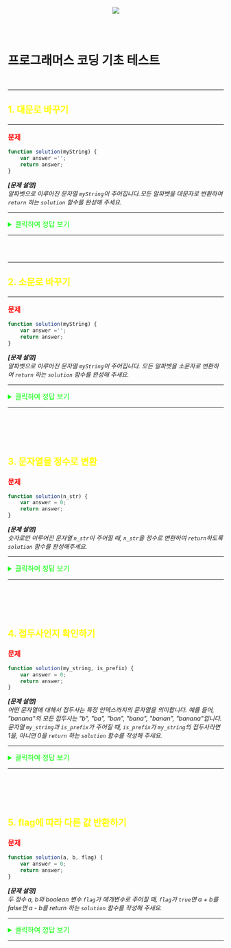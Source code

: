 <p align="center">
  <img src="https://file.newswire.co.kr/data/datafile2/thumb_640/2022/07/1994211446_20220703180818_7260737807.jpg">
</p>
</br></br>

# 프로그래머스 코딩 기초 테스트

</br>

---
## <p style="color:yellow;">1. 대문로 바꾸기</p>
---
**<p style="color:red; font-size:16px;">문제</p>**

```javascript
function solution(myString) {
    var answer ='';
    return answer;
}
```

__*[문제 설명]*__</br>
*알파벳으로 이루어진 문자열 `myString`이 주어집니다.모든 알파벳을 대문자로 변환하여 `return` 하는 `solution` 함수를 완성해 주세요.*</br>

---

<details>
<summary style="color:lime; font-size:16px;">클릭하여 정답 보기</summary>
<div markdown="1"></br>

```javascript
//이 함수는 solution 이라는 함수로 정의 되어있고, myString 이라는 파라미터 즉, 매개변수를 받아서 처리하는 역할을 한다
function solution(myString) {

//한번 밖에 쓰지 않을거니 answer를 let으로 변수 선언, 매개변수 myString을 toUpperCase() 메서드를 사용하여 대문자로 변경 한 후 answer 변수에 값을 저장
let answer = myString.toUpperCase();

//변경된 값을 반환
return answer;
}
```
**<span style="font-size:20px; color:tomato">🧐 공부한 것 정리</span>**

>메서드 `toUpperCase()`는 대문자로 변환된 호출 문자열 값을 반환합니다(값이 문자열이 아닌 경우 문자열로 변환됨)

>영어로 된 문자열은 `toUpperCase()`, `toLowerCase()` 메서드를 사용하여 각각 대문자, 소문자로 변경할 수 있다.


</div>
</details>


---

</br></br>

---
## <p style="color:yellow;">2. 소문로 바꾸기</p>
---

**<p style="color:red; font-size:16px;">문제</p>**

```javascript
function solution(myString) {
    var answer ='';
    return answer;
}
```

__*[문제 설명]*__</br>
*알파벳으로 이루어진 문자열 `myString`이 주어집니다. 모든 알파벳을 소문자로 변환하여 `return` 하는 `solution` 함수를 완성해 주세요.*

---

<details>
<summary style="color:lime; font-size:16px;">클릭하여 정답 보기</summary>
<div markdown="1">

```javascript
//이 함수는 solution 이라는 함수로 정의 되어있고, myString 이라는 파라미터 즉, 매개변수를 받아서 처리하는 역할을 한다
function solution(myString) {

    //한번 밖에 쓰지 않을거니 answer를 let으로 변수 선언, 매개변수 myString을 toLowerCase() 메서드를 사용하여 대문자로 변경 한 후 answer 변수에 값을 저장
    let answer = myString.toLowerCase();

    //값을 반환
    return answer;
}
```
**<span style="font-size:20px; color:tomato">🧐 공부한 것 정리</span>**

>메서드 `toLowerCase()`는 소문자로 변환된 호출 문자열 값을 반환합니다(값이 문자열이 아닌 경우 문자열로 변환됨)

>영어로 된 문자열은 `toUpperCase()`, `toLowerCase()` 메서드를 사용하여 각각 대문자, 소문자로 변경할 수 있다.


</div>
</details>


---
</br></br>
---

## <p style="color:yellow;">3. 문자열을 정수로 변환</p>

**<p style="color:red; font-size:16px;">문제</p>**

```javascript
function solution(n_str) {
    var answer = 0;
    return answer;
}
```

__*[문제 설명]*__</br>
*숫자로만 이루어진 문자열 `n_str`이 주어질 때, `n_str`을 정수로 변환하여 `return`하도록 `solution` 함수를 완성해주세요.*

---

<details>
<summary style="color:lime; font-size:16px;">클릭하여 정답 보기</summary>
<div markdown="1"></br>

```javascript
//함수 solution은 n_str이라는 매개변수를 가진 함수로 정의한다
function solution(n_str) {

    //문자열을 정수로 변환해주는 과정 number 메서드를 사용하여 메서드 안에 매개변수를 담는다.
    let answer = Number(n_str);

    //값을 반환
    return answer;
}
```
**<span style="font-size:20px; color:tomato">🧐 공부한 것 정리</span>**
>`Number()`은 문자열을 숫자로 변환하는 함수

>숫자로 변환할 수 없는 값인 경우 NaN을 반환


</div>
</details>


------
</br></br>
---

## <p style="color:yellow;">4. 접두사인지 확인하기</p>

**<p style="color:red; font-size:16px;">문제</p>**

```javascript
function solution(my_string, is_prefix) {
    var answer = 0;
    return answer;
}
```

__*[문제 설명]*__</br>
*어떤 문자열에 대해서 접두사는 특정 인덱스까지의 문자열을 의미합니다. 예를 들어, "banana"의 모든 접두사는 "b", "ba", "ban", "bana", "banan", "banana"입니다.
문자열 `my_string`과 `is_prefix`가 주어질 때, `is_prefix`가 `my_string`의 접두사라면 1을, 아니면 0을 `return` 하는 `solution` 함수를 작성해 주세요.*

---

<details>
<summary style="color:lime; font-size:16px;">클릭하여 정답 보기</summary>
<div markdown="1"></br>

```javascript
// solution이라는 함수는 my_string, is_prefix 두개의 매개변수를 받는 함수로 정의
function solution(my_string, is_prefix) {

    //answer는 0을 저장한다
    let answer = 0;

    //조건문 활용
    //startsWith 호출하여 my_string이 is_prefix로 시작한다면 answer = 1로 저장
    if (my_string.startsWith(is_prefix)) {
        answer = 1;

    //true가 아니라면 answer를 반환
    } else {
        return answer;
    }
    return answer;
}
```
**<span style="font-size:20px; color:tomato">🧐 공부한 것 정리</span>**
>`.startsWith()`는 주어진 문자열이 특정 문자열로 시작하는지 확인한다

>주어진 문자열로 시작한다면 `true`, 아니면 `false`를 반환


</div>
</details>


---
</br></br>
---

## <p style="color:yellow;">5. flag에 따라 다른 값 반환하기</p>

**<p style="color:red; font-size:16px;">문제</p>**

```javascript
function solution(a, b, flag) {
    var answer = 0;
    return answer;
}
```

__*[문제 설명]*__</br>
*두 정수 a, b와 boolean 변수 `flag`가 매개변수로 주어질 때, `flag`가 `true`면 a + b를 false면 a - b를 return 하는 `solution` 함수를 작성해 주세요.*

---

<details>
<summary style="color:lime; font-size:16px;">클릭하여 정답 보기</summary>
<div markdown="1"></br>

```javascript
//solution이라는 함수는 정수 a, b와 매개변수 flag를 받아서 처리하는 함수로 정의
function solution(a, b, flag) {
    //answer에 0을 저장
    let answer = 0;
    //flag가 'true'일 때 조건문 작성
    if (flag == true) {
        answer =  a + b;
    //flag가 'true'가 아닐 때
    } else {
        answer = a - b;
    }
    return answer;
}
```
**<span style="font-size:20px; color:tomato">🧐 공부한 것 정리</span>**
>`boolean 변수`란
어떤 프로그래밍 언어에도 존재하는 자료형, 값이 `true` 또는 `false`, 총 2개밖에 존재하지 않는 자료형, 바로 Boolean 자료형이다.

>이 변수는 `true` 또는 `false` 두 가지 값 중 하나를 가질 수 있다.


</div>
</details>


---